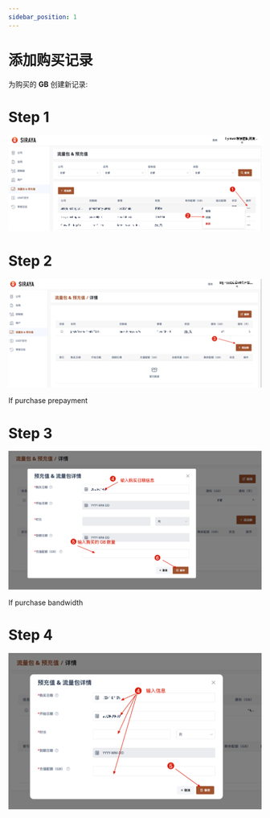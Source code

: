 ```yaml
---
sidebar_position: 1
---
```


# 添加购买记录

为购买的 **GB** 创建新记录:

# Step 1

![Step 1 Image](./img/add_record_purchase_1.png)

# Step 2

![Step 1 Image](./img/add_record_purchase_2.png)

If purchase prepayment

# Step 3

![Step 1 Image](./img/add_record_purchase_3.png)

If purchase bandwidth

# Step 4

![Step 1 Image](./img/add_record_purchase_4.png)
